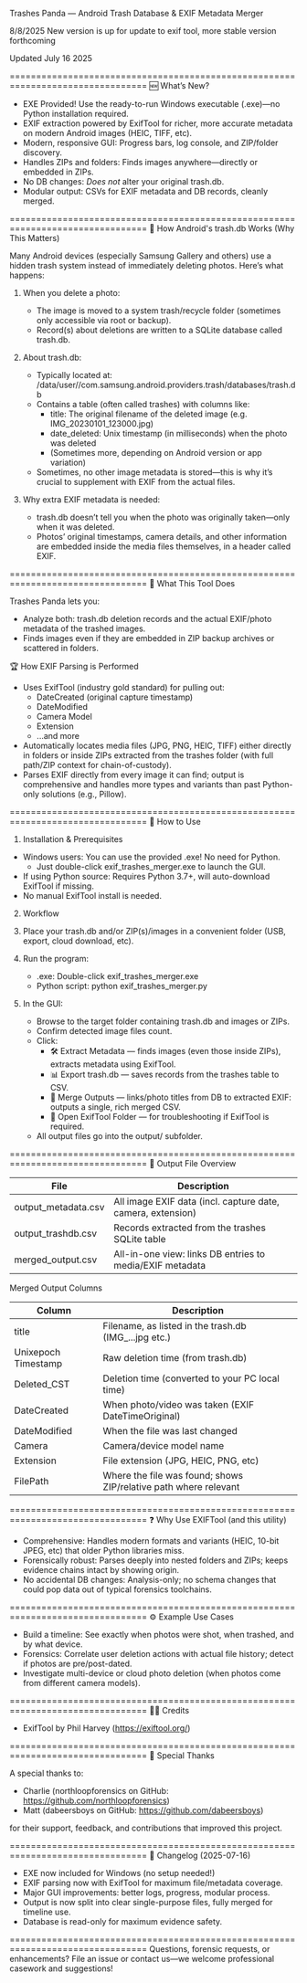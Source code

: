 Trashes Panda — Android Trash Database & EXIF Metadata Merger  

8/8/2025 New version is up for update to exif tool, more stable version forthcoming

Updated July 16 2025

================================================================================
🆕 What’s New?

- EXE Provided! Use the ready-to-run Windows executable (.exe)—no Python installation required.
- EXIF extraction powered by ExifTool for richer, more accurate metadata on modern Android images (HEIC, TIFF, etc).
- Modern, responsive GUI: Progress bars, log console, and ZIP/folder discovery.
- Handles ZIPs and folders: Finds images anywhere—directly or embedded in ZIPs.
- No DB changes: *Does not* alter your original trash.db.
- Modular output: CSVs for EXIF metadata and DB records, cleanly merged.

================================================================================
📂 How Android's trash.db Works (Why This Matters)

Many Android devices (especially Samsung Gallery and others) use a hidden trash system instead of immediately deleting photos. Here’s what happens:

1. When you delete a photo:
   - The image is moved to a system trash/recycle folder (sometimes only accessible via root or backup).
   - Record(s) about deletions are written to a SQLite database called trash.db.

2. About trash.db:
   - Typically located at:
     /data/user/<userid>/com.samsung.android.providers.trash/databases/trash.db
   - Contains a table (often called trashes) with columns like:
     - title: The original filename of the deleted image (e.g. IMG_20230101_123000.jpg)
     - date_deleted: Unix timestamp (in milliseconds) when the photo was deleted
     - (Sometimes more, depending on Android version or app variation)
   - Sometimes, no other image metadata is stored—this is why it’s crucial to supplement with EXIF from the actual files.

3. Why extra EXIF metadata is needed:
   - trash.db doesn’t tell you when the photo was originally taken—only when it was deleted.
   - Photos’ original timestamps, camera details, and other information are embedded inside the media files themselves, in a header called EXIF.

================================================================================
🧠 What This Tool Does

Trashes Panda lets you:
- Analyze both: trash.db deletion records and the actual EXIF/photo metadata of the trashed images.
- Finds images even if they are embedded in ZIP backup archives or scattered in folders.

🏆 How EXIF Parsing is Performed
- Uses ExifTool (industry gold standard) for pulling out:
    - DateCreated (original capture timestamp)
    - DateModified
    - Camera Model
    - Extension
    - ...and more
- Automatically locates media files (JPG, PNG, HEIC, TIFF) either directly in folders or inside ZIPs extracted from the trashes folder (with full path/ZIP context for chain-of-custody).
- Parses EXIF directly from every image it can find; output is comprehensive and handles more types and variants than past Python-only solutions (e.g., Pillow).

================================================================================
🚦 How to Use

1. Installation & Prerequisites

- Windows users: You can use the provided .exe! No need for Python.
    - Just double-click exif_trashes_merger.exe to launch the GUI.
- If using Python source: Requires Python 3.7+, will auto-download ExifTool if missing.
- No manual ExifTool install is needed.

2. Workflow

1. Place your trash.db and/or ZIP(s)/images in a convenient folder (USB, export, cloud download, etc).
2. Run the program:
   - .exe: Double-click exif_trashes_merger.exe
   - Python script: python exif_trashes_merger.py
3. In the GUI:
   - Browse to the target folder containing trash.db and images or ZIPs.
   - Confirm detected image files count.
   - Click:
     - 🛠️ Extract Metadata — finds images (even those inside ZIPs), extracts metadata using ExifTool.
     - 📊 Export trash.db — saves records from the trashes table to CSV.
     - 🔗 Merge Outputs — links/photo titles from DB to extracted EXIF: outputs a single, rich merged CSV.
     - 🧪 Open ExifTool Folder — for troubleshooting if ExifTool is required.
   - All output files go into the output/ subfolder.

================================================================================
📄 Output File Overview

| File                   | Description                                                  |
|------------------------|-------------------------------------------------------------|
| output_metadata.csv    | All image EXIF data (incl. capture date, camera, extension) |
| output_trashdb.csv     | Records extracted from the trashes SQLite table             |
| merged_output.csv      | All-in-one view: links DB entries to media/EXIF metadata    |

Merged Output Columns

| Column                | Description                                                      |
|-----------------------|------------------------------------------------------------------|
| title                 | Filename, as listed in the trash.db (IMG_...jpg etc.)           |
| Unixepoch Timestamp   | Raw deletion time (from trash.db)                               |
| Deleted_CST           | Deletion time (converted to your PC local time)                 |
| DateCreated           | When photo/video was taken (EXIF DateTimeOriginal)              |
| DateModified          | When the file was last changed                                  |
| Camera                | Camera/device model name                                        |
| Extension             | File extension (JPG, HEIC, PNG, etc)                            |
| FilePath              | Where the file was found; shows ZIP/relative path where relevant|

================================================================================
❓ Why Use EXIFTool (and this utility)

- Comprehensive: Handles modern formats and variants (HEIC, 10-bit JPEG, etc) that older Python libraries miss.
- Forensically robust: Parses deeply into nested folders and ZIPs; keeps evidence chains intact by showing origin.
- No accidental DB changes: Analysis-only; no schema changes that could pop data out of typical forensics toolchains.

================================================================================
⚙️ Example Use Cases

- Build a timeline: See exactly when photos were shot, when trashed, and by what device.
- Forensics: Correlate user deletion actions with actual file history; detect if photos are pre/post-dated.
- Investigate multi-device or cloud photo deletion (when photos come from different camera models).

================================================================================
🧑‍💻 Credits

- ExifTool by Phil Harvey (https://exiftool.org/)

================================================================================
🙏 Special Thanks

A special thanks to:
- Charlie (northloopforensics on GitHub: https://github.com/northloopforensics)
- Matt (dabeersboys on GitHub: https://github.com/dabeersboys)

for their support, feedback, and contributions that improved this project.

================================================================================
📝 Changelog (2025-07-16)

- EXE now included for Windows (no setup needed!)
- EXIF parsing now with ExifTool for maximum file/metadata coverage.
- Major GUI improvements: better logs, progress, modular process.
- Output is now split into clear single-purpose files, fully merged for timeline use.
- Database is read-only for maximum evidence safety.

================================================================================
Questions, forensic requests, or enhancements?
File an issue or contact us—we welcome professional casework and suggestions!
